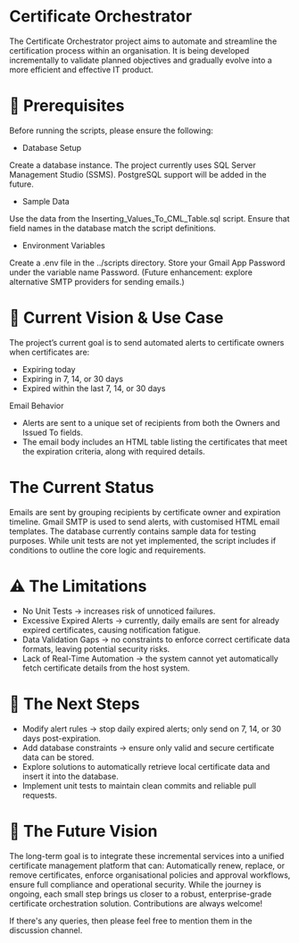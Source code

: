 # Certificate Orchestrator

The Certificate Orchestrator project aims to automate and streamline the certification process within an organisation. It is being developed incrementally to validate planned objectives and gradually evolve into a more efficient and effective IT product.

# 🔧 Prerequisites

Before running the scripts, please ensure the following:

  - Database Setup

Create a database instance. The project currently uses SQL Server Management Studio (SSMS).
PostgreSQL support will be added in the future.

  - Sample Data

Use the data from the Inserting_Values_To_CML_Table.sql script.
Ensure that field names in the database match the script definitions.

  - Environment Variables

Create a .env file in the ../scripts directory.
Store your Gmail App Password under the variable name Password.
(Future enhancement: explore alternative SMTP providers for sending emails.)

# 🎯 Current Vision & Use Case

The project’s current goal is to send automated alerts to certificate owners when certificates are:

  - Expiring today
  - Expiring in 7, 14, or 30 days
  - Expired within the last 7, 14, or 30 days

Email Behavior

  - Alerts are sent to a unique set of recipients from both the Owners and Issued To fields.
  - The email body includes an HTML table listing the certificates that meet the expiration criteria, along with required details.

# The Current Status

Emails are sent by grouping recipients by certificate owner and expiration timeline. Gmail SMTP is used to send alerts, with customised HTML email templates. The database currently contains sample data for testing purposes. While unit tests are not yet implemented, the script includes if conditions to outline the core logic and requirements.

# ⚠️ The Limitations

- No Unit Tests → increases risk of unnoticed failures.
- Excessive Expired Alerts → currently, daily emails are sent for already expired certificates, causing notification fatigue.
- Data Validation Gaps → no constraints to enforce correct certificate data formats, leaving potential security risks.
- Lack of Real-Time Automation → the system cannot yet automatically fetch certificate details from the host system.

# 📌 The Next Steps

- Modify alert rules → stop daily expired alerts; only send on 7, 14, or 30 days post-expiration.
- Add database constraints → ensure only valid and secure certificate data can be stored.
- Explore solutions to automatically retrieve local certificate data and insert it into the database.
- Implement unit tests to maintain clean commits and reliable pull requests.

# 🚀 The Future Vision

The long-term goal is to integrate these incremental services into a unified certificate management platform that can: Automatically renew, replace, or remove certificates, enforce organisational policies and approval workflows, ensure full compliance and operational security. While the journey is ongoing, each small step brings us closer to a robust, enterprise-grade certificate orchestration solution. Contributions are always welcome!

If there's any queries, then please feel free to mention them in the discussion channel.
